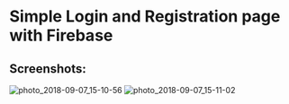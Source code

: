 # Simple Login and Registration page with Firebase 

## Screenshots:

![photo_2018-09-07_15-10-56](https://user-images.githubusercontent.com/38882598/45213193-4667dc00-b2b0-11e8-83b4-8833129fc844.jpg)
![photo_2018-09-07_15-11-02](https://user-images.githubusercontent.com/38882598/45213194-47007280-b2b0-11e8-802f-6b91228ebc8d.jpg)
